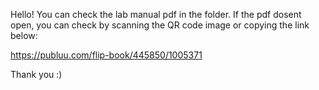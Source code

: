 Hello! 
You can check the lab manual pdf in the folder. 
If the pdf dosent open, you can check by scanning the QR code image or copying the link below: 

https://publuu.com/flip-book/445850/1005371

Thank you :)
